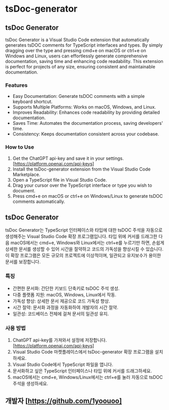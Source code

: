 # tsDoc-generator

## **tsDoc Generator**

tsDoc Generator is a Visual Studio Code extension that automatically generates tsDOC comments for TypeScript interfaces and types. By simply dragging over the type and pressing cmd+e on macOS or ctrl+e on Windows and Linux, users can effortlessly generate comprehensive documentation, saving time and enhancing code readability. This extension is perfect for projects of any size, ensuring consistent and maintainable documentation.

### **Features**
- Easy Documentation: Generate tsDOC comments with a simple keyboard shortcut.
- Supports Multiple Platforms: Works on macOS, Windows, and Linux.
- Improves Readability: Enhances code readability by providing detailed documentation.
- Saves Time: Automates the documentation process, saving developers' time.
- Consistency: Keeps documentation consistent across your codebase.

### **How to Use**
1. Get the ChatGPT api-key and save it in your settings. [https://platform.openai.com/api-keys]
2. Install the tsDoc-generator extension from the Visual Studio Code Marketplace.
3. Open a TypeScript file in Visual Studio Code.
4. Drag your cursor over the TypeScript interface or type you wish to document.
5. Press cmd+e on macOS or ctrl+e on Windows/Linux to generate tsDOC comments automatically.

## **tsDoc Generator**

tsDoc Generator는 TypeScript 인터페이스와 타입에 대한 tsDOC 주석을 자동으로 생성해주는 Visual Studio Code 확장 프로그램입니다. 타입 위에 커서를 드래그한 다음 macOS에서는 cmd+e, Windows와 Linux에서는 ctrl+e를 누르기만 하면, 손쉽게 상세한 문서를 생성할 수 있어 시간을 절약하고 코드의 가독성을 향상시킬 수 있습니다. 이 확장 프로그램은 모든 규모의 프로젝트에 이상적이며, 일관되고 유지보수가 용이한 문서를 보장합니다.

### **특징**
- 간편한 문서화: 간단한 키보드 단축키로 tsDOC 주석 생성.
- 다중 플랫폼 지원: macOS, Windows, Linux에서 작동.
- 가독성 향상: 상세한 문서 제공으로 코드 가독성 향상.
- 시간 절약: 문서화 과정을 자동화하여 개발자의 시간 절약.
- 일관성: 코드베이스 전체에 걸쳐 문서의 일관성 유지.

### **사용 방법**
1. ChatGPT api-key를 가져와서 설정에 저장합니다. [https://platform.openai.com/api-keys]
2. Visual Studio Code 마켓플레이스에서 tsDoc-generator 확장 프로그램을 설치하세요.
3. Visual Studio Code에서 TypeScript 파일을 엽니다.
4. 문서화하고 싶은 TypeScript 인터페이스나 타입 위에 커서를 드래그하세요.
5. macOS에서는 cmd+e, Windows/Linux에서는 ctrl+e를 눌러 자동으로 tsDOC 주석을 생성하세요.


## 개발자 [https://github.com/1yoouoo]